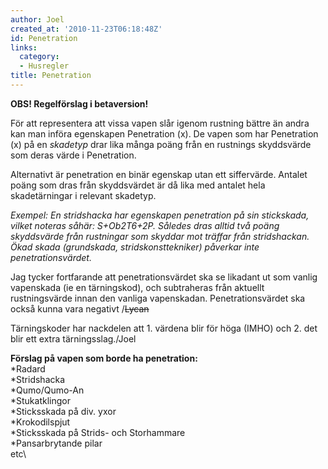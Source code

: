 ```yaml
---
author: Joel
created_at: '2010-11-23T06:18:48Z'
id: Penetration
links:
  category:
  - Husregler
title: Penetration
---
```


**OBS! Regelförslag i betaversion!**

För att representera att vissa vapen slår igenom rustning bättre än andra kan man införa egenskapen
Penetration (x). De vapen som har Penetration (x) på en *skadetyp* drar lika många poäng från en
rustnings skyddsvärde som deras värde i Penetration.

Alternativt är penetration en binär egenskap utan ett siffervärde. Antalet poäng som dras från
skyddsvärdet är då lika med antalet hela skadetärningar i relevant skadetyp.

*Exempel: En stridshacka har egenskapen penetration på sin stickskada, vilket noteras såhär:
S+Ob2T6+2P. Således dras alltid två poäng skyddsvärde från rustningar som skyddar mot träffar från
stridshackan. Ökad skada (grundskada, stridskonsttekniker) påverkar inte penetrationsvärdet.*

Jag tycker fortfarande att penetrationsvärdet ska se likadant ut som vanlig vapenskada (ie en
tärningskod), och subtraheras från aktuellt rustningsvärde innan den vanliga vapenskadan.
Penetrationsvärdet ska också kunna vara negativt /~~Lycan~~

Tärningskoder har nackdelen att 1. värdena blir för höga (IMHO) och 2. det blir ett extra
tärningsslag./Joel

**Förslag på vapen som borde ha penetration:**\
\*Radard\
\*Stridshacka\
\*Qumo/Qumo-An\
\*Stukatklingor\
\*Sticksskada på div. yxor\
\*Krokodilspjut\
\*Sticksskada på Strids- och Storhammare\
\*Pansarbrytande pilar\
etc\